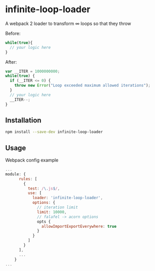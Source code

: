 # infinite-loop-loader

A webpack 2 loader to transform ∞ loops so that they throw

Before:

```JavaScript
while(true){
  // your logic here
}
```

After:

```JavaScript
var __ITER = 1000000000;
while(true) {
  if (__ITER <= 0) {
    throw new Error("Loop exceeded maximum allowed iterations");
  }
  // your logic here
  __ITER--;
}
```

## Installation

```bash
npm install --save-dev infinite-loop-loader
```

## Usage

Webpack config example

```JavaScript
...
module: {
      rules: [
        {
          test: /\.js$/,
          use: [
            loader: 'infinite-loop-loader',
            options: {
              // iteration limit
              limit: 10000,
              // falafel -> acorn options
              opts {
                allowImportExportEverywhere: true
              }
            }
          ]
        }
      ],
      ...
    }
...
```
